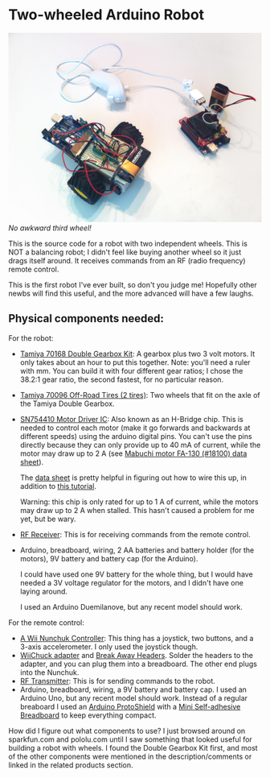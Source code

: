 Two-wheeled Arduino Robot
=======================

![The robot](https://github.com/jmckib/two-wheel-arduino-robot/blob/master/robot.jpg?raw=true)
*No awkward third wheel!*

This is the source code for a robot with two independent wheels. This is NOT
a balancing robot; I didn't feel like buying another wheel so it just drags
itself around. It receives commands from an RF (radio frequency) remote
control.

This is the first robot I've ever built, so don't you judge me! Hopefully
other newbs will find this useful, and the more advanced will have a few
laughs.

## Physical components needed:

For the robot:

- [Tamiya 70168 Double Gearbox Kit](http://www.pololu.com/catalog/product/114): A gearbox plus two 3 volt motors. It only takes about an hour to put this together. Note: you'll need a ruler with mm. You can build it with four different gear ratios; I chose the 38.2:1 gear ratio, the second fastest, for no particular reason.
- [Tamiya 70096 Off-Road Tires (2 tires)](http://www.pololu.com/catalog/product/64): Two wheels that fit on the axle of the Tamiya Double Gearbox.
- [SN754410 Motor Driver IC](http://www.pololu.com/catalog/product/24): Also known as an H-Bridge chip. This is needed to control each motor (make it go forwards and backwards at different speeds) using the arduino digital pins. You can't use the pins directly because they can only provide up to 40 mA of current, while the motor may draw up to 2 A (see [Mabuchi motor FA-130 (#18100) data sheet](http://www.pololu.com/file/download/fa_130ra.pdf?file_id=0J11)).

    The [data sheet](http://www.sparkfun.com/datasheets/IC/SN754410.pdf) is
    pretty helpful in figuring out how to wire this up, in addition to [this
    tutorial](http://itp.nyu.edu/physcomp/Labs/DCMotorControl).

    Warning: this chip is only rated for up to 1 A of current, while the
    motors may draw up to 2 A when stalled. This hasn't caused a problem for
    me yet, but be wary.

- [RF Receiver](https://www.sparkfun.com/products/10532): This is for receiving commands from the remote control.

- Arduino, breadboard, wiring, 2 AA batteries and battery holder (for the motors), 9V battery and battery cap (for the Arduino).

    I could have used one 9V battery for the whole thing, but I would have needed a 3V voltage regulator for the motors, and I didn't have one laying around.

    I used an Arduino Duemilanove, but any recent model should work.

For the remote control:

- [A Wii Nunchuk Controller](http://www.amazon.com/Wii-Nunchuk-Controller-White-nintendo/dp/B000IMYKQ0): This thing has a joystick, two buttons, and a 3-axis accelerometer. I only used the joystick though.
- [WiiChuck adapter](https://www.sparkfun.com/products/9281) and [Break Away Headers](https://www.sparkfun.com/products/116). Solder the headers to the adapter, and you can plug them into a breadboard. The other end plugs into the Nunchuk.
- [RF Transmitter](https://www.sparkfun.com/products/10534): This is for sending commands to the robot.
- Arduino, breadboard, wiring, a 9V battery and battery cap. I used an Arduino Uno, but any recent model should work. Instead of a regular breaboard I used an [Arduino ProtoShield](https://www.sparkfun.com/products/7914) with a [Mini Self-adhesive Breadboard](https://www.sparkfun.com/products/8803) to keep everything compact.

How did I figure out what components to use? I just browsed around on
sparkfun.com and pololu.com until I saw something that looked useful for
building a robot with wheels. I found the Double Gearbox Kit first, and most
of the other components were mentioned in the description/comments or linked
in the related products section.
